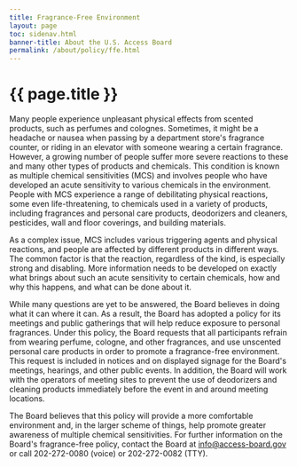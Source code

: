 ```yaml
---
title: Fragrance-Free Environment
layout: page
toc: sidenav.html
banner-title: About the U.S. Access Board
permalink: /about/policy/ffe.html
---
```


# {{ page.title }}

Many people experience unpleasant physical effects from scented products, such as perfumes and colognes. Sometimes, it might be a headache or nausea when passing by a department store's fragrance counter, or riding in an elevator with someone wearing a certain fragrance.  However, a growing number of people suffer more severe reactions to these and many other types of products and chemicals. This condition is known as multiple chemical sensitivities (MCS) and involves people who have developed an acute sensitivity to various chemicals in the environment.  People with MCS experience a range of debilitating physical reactions, some even life-threatening, to chemicals used in a variety of products, including fragrances and personal care products, deodorizers and cleaners, pesticides, wall and floor coverings, and building materials.

As a complex issue, MCS includes various triggering agents and physical reactions, and people are affected by different products in different ways. The common factor is that the reaction, regardless of the kind, is especially strong and disabling. More information needs to be developed on exactly what brings about such an acute sensitivity to certain chemicals, how and why this happens, and what can be done about it.

While many questions are yet to be answered, the Board believes in doing what it can where it can.  As a result, the Board has adopted a policy for its meetings and public gatherings that will help reduce exposure to personal fragrances.  Under this policy, the Board requests that all participants refrain from wearing perfume, cologne, and other fragrances, and use unscented personal care products in order to promote a fragrance-free environment.  This request is included in notices and on displayed signage for the Board's meetings, hearings, and other public events.  In addition, the Board will work with the operators of meeting sites to prevent the use of deodorizers and cleaning products immediately before the event in and around meeting locations.

The Board believes that this policy will provide a more comfortable environment and, in the larger scheme of things, help promote greater awareness of multiple chemical sensitivities.  For further information on the Board's fragrance-free policy, contact the Board at <info@access-board.gov> or call 202-272-0080 (voice) or 202-272-0082 (TTY).
